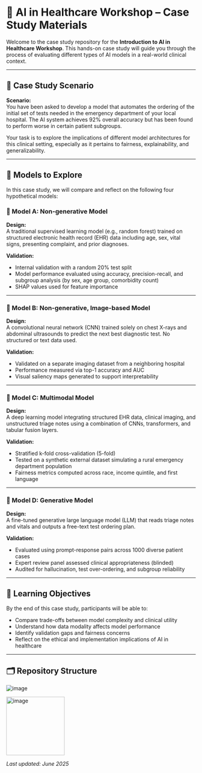 # 🏥 AI in Healthcare Workshop – Case Study Materials

Welcome to the case study repository for the **Introduction to AI in Healthcare Workshop**. This hands-on case study will guide you through the process of evaluating different types of AI models in a real-world clinical context.

---

## 📖 Case Study Scenario

**Scenario:**  
You have been asked to develop a model that automates the ordering of the initial set of tests needed in the emergency department of your local hospital. The AI system achieves 92% overall accuracy but has been found to perform worse in certain patient subgroups.

Your task is to explore the implications of different model architectures for this clinical setting, especially as it pertains to fairness, explainability, and generalizability.

---

## 🧠 Models to Explore

In this case study, we will compare and reflect on the following four hypothetical models:

### 🔹 Model A: Non-generative Model
**Design:**  
A traditional supervised learning model (e.g., random forest) trained on structured electronic health record (EHR) data including age, sex, vital signs, presenting complaint, and prior diagnoses.

**Validation:**  
- Internal validation with a random 20% test split  
- Model performance evaluated using accuracy, precision-recall, and subgroup analysis (by sex, age group, comorbidity count)  
- SHAP values used for feature importance

---

### 🔹 Model B: Non-generative, Image-based Model
**Design:**  
A convolutional neural network (CNN) trained solely on chest X-rays and abdominal ultrasounds to predict the next best diagnostic test. No structured or text data used.

**Validation:**  
- Validated on a separate imaging dataset from a neighboring hospital  
- Performance measured via top-1 accuracy and AUC  
- Visual saliency maps generated to support interpretability

---

### 🔹 Model C: Multimodal Model
**Design:**  
A deep learning model integrating structured EHR data, clinical imaging, and unstructured triage notes using a combination of CNNs, transformers, and tabular fusion layers.

**Validation:**  
- Stratified k-fold cross-validation (5-fold)  
- Tested on a synthetic external dataset simulating a rural emergency department population  
- Fairness metrics computed across race, income quintile, and first language

---

### 🔹 Model D: Generative Model
**Design:**  
A fine-tuned generative large language model (LLM) that reads triage notes and vitals and outputs a free-text test ordering plan.

**Validation:**  
- Evaluated using prompt-response pairs across 1000 diverse patient cases  
- Expert review panel assessed clinical appropriateness (blinded)  
- Audited for hallucination, test over-ordering, and subgroup reliability

---

## 🎯 Learning Objectives

By the end of this case study, participants will be able to:
- Compare trade-offs between model complexity and clinical utility
- Understand how data modality affects model performance
- Identify validation gaps and fairness concerns
- Reflect on the ethical and implementation implications of AI in healthcare

---

## 🗂️ Repository Structure





![image](https://github.com/user-attachments/assets/f0d3f003-2ed3-45c5-9601-3960b5c23a49)

<img width="155" alt="image" src="https://github.com/user-attachments/assets/cc89a041-9007-4e3e-92e9-f2aebcc7c7e5" />


_Last updated: June 2025_

